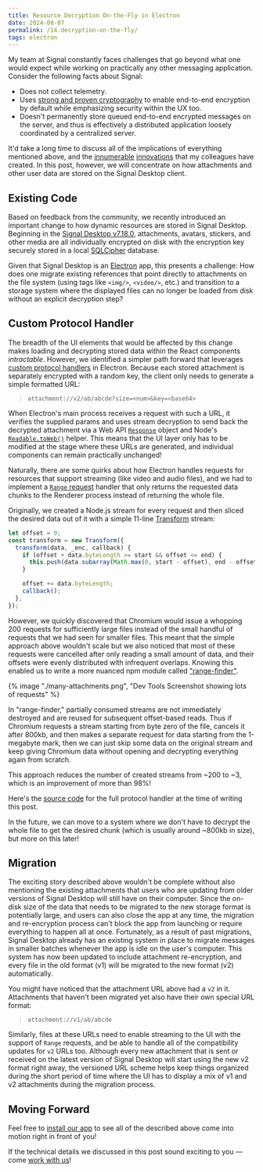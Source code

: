 ```yaml
---
title: Resource Decryption On-the-Fly in Electron
date: 2024-08-07
permalink: /14.decryption-on-the-fly/
tags: electron
---
```


My team at Signal constantly faces challenges that go beyond what one would
expect while working on practically any other messaging application. Consider
the following facts about Signal:

- Does not collect telemetry.
- Uses [strong and proven cryptography][crypto] to enable end-to-end encryption
  by default while emphasizing security within the UX too.
- Doesn't permanently store queued end-to-end encrypted messages on the server,
  and thus is effectively a distributed application loosely coordinated by a
  centralized server.

It'd take a long time to discuss all of the implications of everything mentioned
above, and the [innumerable][pnp] [innovations][oram] that my colleagues have
created. In this post, however, we will concentrate on how attachments and other
user data are stored on the Signal Desktop client.

## Existing Code

Based on feedback from the community, we recently introduced an important change
to how dynamic resources are stored in Signal Desktop. Beginning in the
[Signal Desktop v7.18.0][release], attachments, avatars, stickers, and other
media are all individually encrypted on disk with the encryption key securely
stored in a local [SQLCipher][sqlcipher] database.

Given that Signal Desktop is an [Electron][electron] app, this presents a
challenge: How does one migrate existing references that point directly to
attachments on the file system (using tags like `<img/>`, `<video/>`, etc.)
and transition to a storage system where the displayed files can no longer
be loaded from disk without an explicit decryption step?

## Custom Protocol Handler

The breadth of the UI elements that would be affected by this change makes
loading and decrypting stored data within the React components _intractable_.
However, we identified a simpler path forward that leverages
[custom protocol handlers][protocol] in Electron. Because each stored
attachment is separately encrypted with a random key, the client
only needs to generate a simple formatted URL:

> `attachment://v2/ab/abcde?size=<num>&key=<base64>`

When Electron's main process receives a request with such a URL, it verifies the
supplied params and uses stream decryption to send back the decrypted attachment
via a Web API [`Response`][Response] object and Node's
[`Readable.toWeb()`][toWeb] helper. This means that the UI layer only has to be
modified at the stage where these URLs are generated, and individual components
can remain practically unchanged!

Naturally, there are some quirks about how Electron handles requests for
resources that support streaming (like video and audio files), and we had to
implement a [`Range` request][range] handler that only returns the requested
data chunks to the Renderer process instead of returning the whole file.

Originally, we created a Node.js stream for every request and then sliced the
desired data out of it with a simple 11-line [Transform][Transform] stream:

```js
let offset = 0;
const transform = new Transform({
  transform(data, _enc, callback) {
    if (offset + data.byteLength >= start && offset <= end) {
      this.push(data.subarray(Math.max(0, start - offset), end - offset));
    }

    offset += data.byteLength;
    callback();
  },
});
```

However, we quickly discovered that Chromium would issue a whopping 200 requests
for sufficiently large files instead of the small handful of requests that we
had seen for smaller files. This meant that the simple approach above wouldn't
scale but we also noticed that most of these requests were cancelled after only
reading a small amount of data, and their offsets were evenly distributed with
infrequent overlaps. Knowing this enabled us to write a more nuanced npm module
called ["range-finder"][rf].

{% image "./many-attachments.png", "Dev Tools Screenshot showing lots of requests" %}

In "range-finder," partially consumed streams are not immediately destroyed and
are reused for subsequent offset-based reads. Thus if Chromium requests a stream
starting from byte zero of the file, cancels it after 800kb, and then makes a
separate request for data starting from the 1-megabyte mark, then we can just
skip some data on the original stream and keep giving Chromium data without
opening and decrypting everything again from scratch.

This approach reduces the number of created streams from ~200 to ~3, which is an
improvement of more than 98%!

Here's the [source code][source] for the full protocol handler at the time of
writing this post.

In the future, we can move to a system where we don't have to decrypt the whole
file to get the desired chunk (which is usually around ~800kb in size), but more
on this later!

## Migration

The exciting story described above wouldn't be complete without also mentioning
the existing attachments that users who are updating from older versions of
Signal Desktop will still have on their computer. Since the on-disk size of the
data that needs to be migrated to the new storage format is potentially large,
and users can also close the app at any time, the migration and re-encryption
process can't block the app from launching or require everything to happen all
at once. Fortunately, as a result of past migrations, Signal Desktop already has
an existing system in place to migrate messages in smaller batches whenever the
app is idle on the user's computer. This system has now been updated to include
attachment re-encryption, and every file in the old format (v1) will be
migrated to the new format (v2) automatically.

You might have noticed that the attachment URL above had a `v2` in it.
Attachments that haven't been migrated yet also have their own special
URL format:

> `attachment://v1/ab/abcde`

Similarly, files at these URLs need to enable streaming to the UI with the
support of `Range` requests, and be able to handle all of the compatibility
updates for `v2` URLs too. Although every new attachment that is sent or
received on the latest version of Signal Desktop will start using the new v2
format right away, the versioned URL scheme helps keep things organized during
the short period of time where the UI has to display a mix of
v1 and v2 attachments during the migration process.

## Moving Forward

Feel free to [install our app][install] to see all of the described above come
into motion right in front of you!

If the technical details we discussed in this post sound
exciting to you — come [work with us][work]!

[pnp]: https://signal.org/blog/phone-number-privacy-usernames/
[oram]: https://signal.org/blog/building-faster-oram/
[crypto]: https://signal.org/blog/pqxdh/
[release]: https://github.com/signalapp/Signal-Desktop/releases/tag/v7.18.0
[work]: https://signal.org/workworkwork/
[toWeb]: https://nodejs.org/api/stream.html#streamreadabletowebstreamreadable-options
[Response]: https://developer.mozilla.org/en-US/docs/Web/API/Response
[protocol]: https://www.electronjs.org/docs/latest/api/protocol
[range]: https://developer.mozilla.org/en-US/docs/Web/API/Range
[electron]: https://www.electronjs.org/
[source]: https://github.com/signalapp/Signal-Desktop/blob/02e7a9e1a5ba4a0e1d82ed30eeab235f3b35a42d/app/attachment_channel.ts
[install]: https://signal.org/download/
[Transform]: https://nodejs.org/api/stream.html#class-streamtransform
[rf]: https://github.com/indutny/range-finder
[sqlcipher]: https://github.com/sqlcipher/sqlcipher
